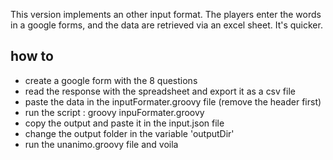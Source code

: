 This version implements an other input format. The players enter the words in a google forms, and the data are retrieved via an excel sheet. It's quicker.

## how to

* create a google form with the 8 questions
* read the response with the spreadsheet and export it as a csv file
* paste the data in the inputFormater.groovy file (remove the header first)
* run the script : groovy inpuFormater.groovy
* copy the output and paste it in the input.json file
* change the output folder in the variable 'outputDir'
* run the unanimo.groovy file and voila
